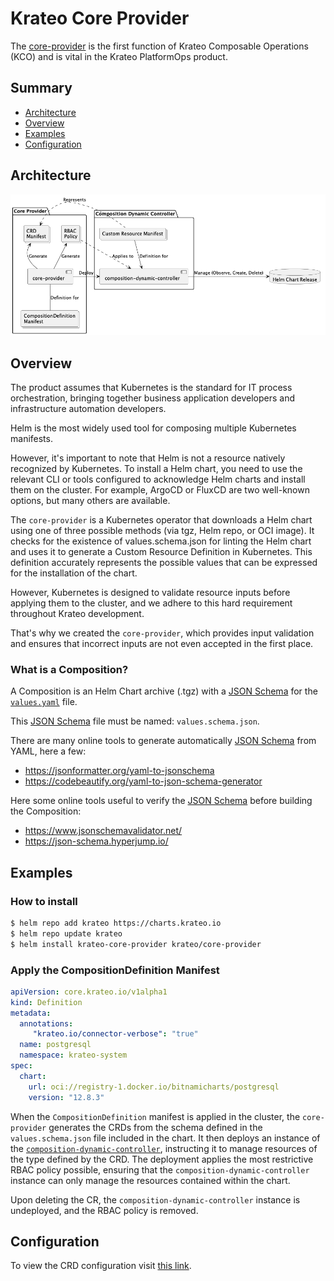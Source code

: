 # Krateo Core Provider

The [core-provider](https://github.com/krateoplatformops/core-provider) is the first function of Krateo Composable Operations (KCO) and is vital in the Krateo PlatformOps product.

## Summary

- [Architecture](#architecture)
- [Overview](#overview)
- [Examples](#examples)
- [Configuration](#configuration)

## Architecture

![core-provider Architecture Image](_diagrams/core-provider.png "core-provider Architecture")


## Overview

The product assumes that Kubernetes is the standard for IT process orchestration, bringing together business application developers and infrastructure automation developers.

Helm is the most widely used tool for composing multiple Kubernetes manifests.

However, it's important to note that Helm is not a resource natively recognized by Kubernetes. To install a Helm chart, you need to use the relevant CLI or tools configured to acknowledge Helm charts and install them on the cluster. For example, ArgoCD or FluxCD are two well-known options, but many others are available.

The `core-provider` is a Kubernetes operator that downloads a Helm chart using one of three possible methods (via tgz, Helm repo, or OCI image). It checks for the existence of values.schema.json for linting the Helm chart and uses it to generate a Custom Resource Definition in Kubernetes. This definition accurately represents the possible values that can be expressed for the installation of the chart.

However, Kubernetes is designed to validate resource inputs before applying them to the cluster, and we adhere to this hard requirement throughout Krateo development.

That's why we created the `core-provider`, which provides input validation and ensures that incorrect inputs are not even accepted in the first place.

### What is a Composition?

A Composition is an Helm Chart archive (.tgz) with a [JSON Schema](https://json-schema.org/) for the [`values.yaml`](https://helm.sh/docs/chart_template_guide/values_files/) file.

This [JSON Schema](https://json-schema.org/) file must be named: `values.schema.json`.

There are many online tools to generate automatically [JSON Schema](https://json-schema.org/) from YAML, here a few:

- https://jsonformatter.org/yaml-to-jsonschema
- https://codebeautify.org/yaml-to-json-schema-generator

Here some online tools useful to verify the [JSON Schema](https://json-schema.org/) before building the Composition:

- https://www.jsonschemavalidator.net/
- https://json-schema.hyperjump.io/

## Examples

### How to install

```sh
$ helm repo add krateo https://charts.krateo.io
$ helm repo update krateo
$ helm install krateo-core-provider krateo/core-provider 
```

### Apply the CompositionDefinition Manifest

```yaml
apiVersion: core.krateo.io/v1alpha1
kind: Definition
metadata:
  annotations:
     "krateo.io/connector-verbose": "true"
  name: postgresql
  namespace: krateo-system
spec:
  chart:
    url: oci://registry-1.docker.io/bitnamicharts/postgresql
    version: "12.8.3"
```
When the `CompositionDefinition` manifest is applied in the cluster, the `core-provider` generates the CRDs from the schema defined in the `values.schema.json` file included in the chart. It then deploys an instance of the [`composition-dynamic-controller`](https://github.com/krateoplatformops/composition-dynamic-controller), instructing it to manage resources of the type defined by the CRD. The deployment applies the most restrictive RBAC policy possible, ensuring that the `composition-dynamic-controller` instance can only manage the resources contained within the chart.

Upon deleting the CR, the `composition-dynamic-controller` instance is undeployed, and the RBAC policy is removed.

## Configuration
To view the CRD configuration visit [this link](https://doc.crds.dev/github.com/krateoplatformops/core-provider).


